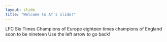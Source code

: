 ```yaml
---
layout: slide
title: "Welcome to AT's slide!"
---
```

LFC Six Times Champions of Europe eighteen times champions of England soon to be nineteen
Use the left arrow to go back!
